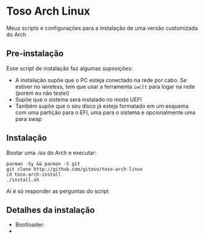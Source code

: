 # Toso Arch Linux
Meus scripts e configurações para a instalação de uma versão customizada do Arch

## Pre-instalação

Esse script de instalação faz algumas suposições:
* A instalação supõe que o PC esteja conectado na rede por cabo. Se estiver no wireless, tem que usar a ferramenta `iwclt` para logar na rede (porém eu não testei)
* Supõe que o sistema será instalado no modo UEFI
* Também supõe que o seu disco já esteja formatado em um esquema com uma partição para o EFI, uma para o sistema e opcionalmente uma para swap

## Instalação

Bootar uma .iso do Arch e executar:

```
pacman -Sy && pacman -S git
git clone http://github.com/gitoso/toso-arch-linux
cd toso-arch-install
./install.sh
```

Aí é só responder as perguntas do script

## Detalhes da instalação

* Bootloader: 
* 